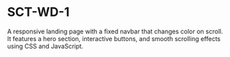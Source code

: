 # SCT-WD-1
A responsive landing page with a fixed navbar that changes color on scroll. It features a hero section, interactive buttons, and smooth scrolling effects using CSS and JavaScript. 
